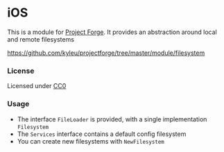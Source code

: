 <!--- Content managed by Project Forge, see [projectforge.md] for details. -->
# iOS

This is a module for [Project Forge](https://projectforge.dev). It provides an abstraction around local and remote filesystems

https://github.com/kyleu/projectforge/tree/master/module/filesystem

### License 

Licensed under [CC0](https://creativecommons.org/publicdomain/zero/1.0)

### Usage

- The interface `FileLoader` is provided, with a single implementation `Filesystem`
- The `Services` interface contains a default config filesystem
- You can create new filesystems with `NewFilesystem`
